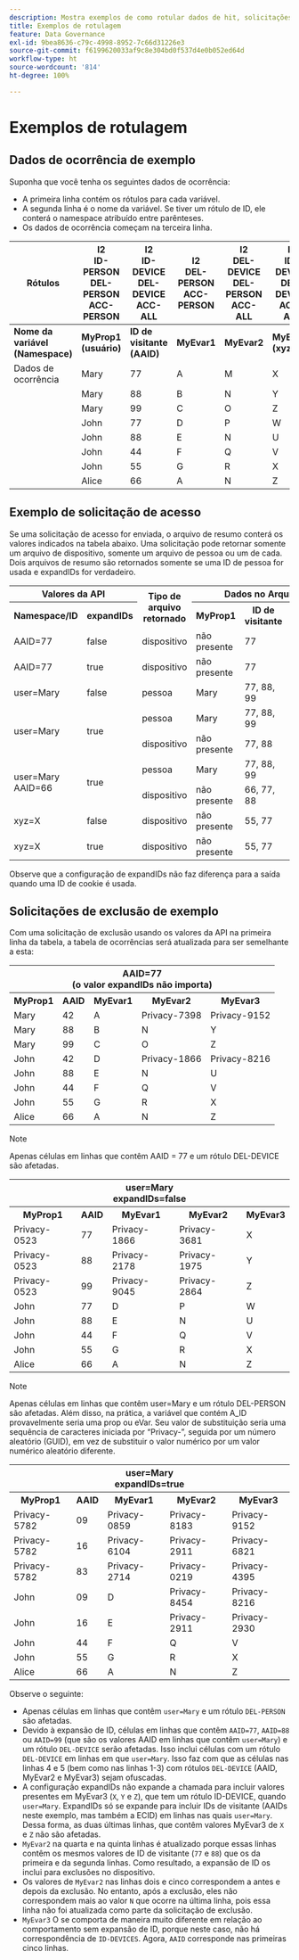 ```yaml
---
description: Mostra exemplos de como rotular dados de hit, solicitações de acesso, solicitações de exclusão
title: Exemplos de rotulagem
feature: Data Governance
exl-id: 9bea8636-c79c-4998-8952-7c66d31226e3
source-git-commit: f6199620033af9c8e304bd0f537d4e0b052ed64d
workflow-type: ht
source-wordcount: '814'
ht-degree: 100%

---
```


# Exemplos de rotulagem

## Dados de ocorrência de exemplo

Suponha que você tenha os seguintes dados de ocorrência:

* A primeira linha contém os rótulos para cada variável.
* A segunda linha é o nome da variável. Se tiver um rótulo de ID, ele conterá o namespace atribuído entre parênteses.
* Os dados de ocorrência começam na terceira linha.

| Rótulos | I2 <br> ID-PERSON <br> DEL-PERSON <br> ACC-PERSON | I2 <br> ID-DEVICE <br> DEL-DEVICE <br> ACC-ALL | I2 <br> DEL-PERSON <br> ACC-PERSON | I2 <br> DEL-DEVICE <br> DEL-PERSON <br> ACC-ALL | I2 <br> ID-DEVICE <br> DEL-DEVICE <br> ACC-ALL |
|---|---|---|---|---|---|
| **Nome da variável** <br> **(Namespace)** | **MyProp1** <br> **(usuário)** | **ID de visitante** <br> **(AAID)** | **MyEvar1** | **MyEvar2** | **MyEvar3** <br> **(xyz)** |
| Dados de ocorrência | Mary | 77 | A | M | X |
|  | Mary | 88 | B | N | Y |
|  | Mary | 99 | C | O | Z |
|  | John | 77 | D | P | W |
|  | John | 88 | E | N | U |
|  | John | 44 | F | Q | V |
|  | John | 55 | G | R | X |
|  | Alice | 66 | A | N | Z |

## Exemplo de solicitação de acesso

Se uma solicitação de acesso for enviada, o arquivo de resumo conterá os valores indicados na tabela abaixo. Uma solicitação pode retornar somente um arquivo de dispositivo, somente um arquivo de pessoa ou um de cada. Dois arquivos de resumo são retornados somente se uma ID de pessoa for usada e expandIDs for verdadeiro.

<table>
  <tr>
    <th colspan="2" style="text-align:center">Valores da API</th>
    <th rowspan="2">Tipo de arquivo<br> retornado</th>
    <th colspan="5" style="text-align:center">Dados no Arquivo de acesso do resumo</th>
  </tr>
  <tr>
    <th>Namespace/ID</th>
    <th>expandIDs</th>
    <th>MyProp1</th>
    <th>ID de visitante</th>
    <th>MyEvar1</th>
    <th>MyEvar2</th>
    <th>MyEvar3</th>
  </tr>
  <tr>
    <td>AAID=77</td>
    <td>false</td>
    <td>dispositivo</td>
    <td>não presente</td>
    <td>77</td>
    <td>não presente</td>
    <td>M, P</td>
    <td>X, W</td>
  </tr>
  <tr>
    <td>AAID=77</td>
    <td>true</td>
    <td>dispositivo</td>
    <td>não presente</td>
    <td>77</td>
    <td>não presente</td>
    <td>M, P</td>
    <td>X, W</td>
  </tr>
  <tr>
    <td>user=Mary</td>
    <td>false</td>
    <td>pessoa</td>
    <td>Mary</td>
    <td>77, 88, 99</td>
    <td>A,B,C</td>
    <td>M, N, O</td>
    <td>X, Y, Z</td>
  </tr>
  <tr>
    <td rowspan="2">user=Mary</td>
    <td rowspan="2">true</td>
    <td>pessoa</td>
    <td>Mary</td>
    <td>77, 88, 99</td>
    <td>A,B,C</td>
    <td>M, N, O</td>
    <td>X, Y, Z</td>
  </tr>
  <tr>
    <td>dispositivo</td>
    <td>não presente</td>
    <td>77, 88</td>
    <td>A,B,C</td>
    <td>N, P</td>
    <td>U, W</td>
  </tr>
  <tr>
    <td rowspan="2">user=Mary<br>AAID=66</td>
    <td rowspan="2">true</td>
    <td>pessoa</td>
    <td>Mary</td>
    <td>77, 88, 99</td>
    <td>A,B,C</td>
    <td>M, N, O</td>
    <td>X, Y, Z</td>
  </tr>
  <tr>
    <td>dispositivo</td>
    <td>não presente</td>
    <td>66, 77, 88</td>
    <td>A,B,C</td>
    <td>N, P</td>
    <td>U, W, Z</td>
  </tr>
  <tr>
    <td>xyz=X</td>
    <td>false</td>
    <td>dispositivo</td>
    <td>não presente</td>
    <td>55, 77</td>
    <td>não presente</td>
    <td>M, R</td>
    <td>X</td>
  </tr>
  <tr>
    <td>xyz=X</td>
    <td>true</td>
    <td>dispositivo</td>
    <td>não presente</td>
    <td>55, 77</td>
    <td>não presente</td>
    <td>M, P, R</td>
    <td>W, X</td>
  </tr>
</table>

Observe que a configuração de expandIDs não faz diferença para a saída quando uma ID de cookie é usada.

## Solicitações de exclusão de exemplo

Com uma solicitação de exclusão usando os valores da API na primeira linha da tabela, a tabela de ocorrências será atualizada para ser semelhante a esta:

<table>
  <tr>
    <th colspan="5" style="text-align:center">AAID=77 <br>(o valor expandIDs não importa)</th>
  </tr>
  <tr>
    <th>MyProp1</th>
    <th>AAID</th>
    <th>MyEvar1</th>
    <th>MyEvar2</th>
    <th>MyEvar3</th>
  </tr>
  <tr>
    <td>Mary</td>
    <td>42</td>
    <td>A</td>
    <td>Privacy-7398</td>
    <td>Privacy-9152</td>
  </tr>
  <tr>
    <td>Mary</td>
    <td>88</td>
    <td>B</td>
    <td>N</td>
    <td>Y</td>
  </tr>
  <tr>
    <td>Mary</td>
    <td>99</td>
    <td>C</td>
    <td>O</td>
    <td>Z</td>
  </tr>
  <tr>
    <td>John</td>
    <td>42</td>
    <td>D</td>
    <td>Privacy-1866</td>
    <td>Privacy-8216</td>
  </tr>
  <tr>
    <td>John</td>
    <td>88</td>
    <td>E</td>
    <td>N</td>
    <td>U</td>
  </tr>
  <tr>
    <td>John</td>
    <td>44</td>
    <td>F</td>
    <td>Q</td>
    <td>V</td>
  </tr>
  <tr>
    <td>John</td>
    <td>55</td>
    <td>G</td>
    <td>R</td>
    <td>X</td>
  </tr>
  <tr>
    <td>Alice</td>
    <td>66</td>
    <td>A</td>
    <td>N</td>
    <td>Z</td>
  </tr>
</table>

>[!NOTE]
>
>Apenas células em linhas que contêm AAID = 77 e um rótulo DEL-DEVICE são afetadas.

<table>
  <tr>
    <th colspan="5" style="text-align:center">user=Mary <br> expandIDs=false</th>
  </tr>
  <tr>
    <th>MyProp1</th>
    <th>AAID</th>
    <th>MyEvar1</th>
    <th>MyEvar2</th>
    <th>MyEvar3</th>
  </tr>
  <tr>
    <td>Privacy-0523</td>
    <td>77</td>
    <td>Privacy-1866</td>
    <td>Privacy-3681</td>
    <td>X</td>
  </tr>
  <tr>
    <td>Privacy-0523</td>
    <td>88</td>
    <td>Privacy-2178</td>
    <td>Privacy-1975</td>
    <td>Y</td>
  </tr>
  <tr>
    <td>Privacy-0523</td>
    <td>99</td>
    <td>Privacy-9045</td>
    <td>Privacy-2864</td>
    <td>Z</td>
  </tr>
  <tr>
    <td>John</td>
    <td>77</td>
    <td>D</td>
    <td>P</td>
    <td>W</td>
  </tr>
  <tr>
    <td>John</td>
    <td>88</td>
    <td>E</td>
    <td>N</td>
    <td>U</td>
  </tr>
  <tr>
    <td>John</td>
    <td>44</td>
    <td>F</td>
    <td>Q</td>
    <td>V</td>
  </tr>
  <tr>
    <td>John</td>
    <td>55</td>
    <td>G</td>
    <td>R</td>
    <td>X</td>
  </tr>
  <tr>
    <td>Alice</td>
    <td>66</td>
    <td>A</td>
    <td>N</td>
    <td>Z</td>
  </tr>
</table>

>[!NOTE]
>
>Apenas células em linhas que contêm user=Mary e um rótulo DEL-PERSON são afetadas. Além disso, na prática, a variável que contém A_ID provavelmente seria uma prop ou eVar. Seu valor de substituição seria uma sequência de caracteres iniciada por “Privacy-”, seguida por um número aleatório (GUID), em vez de substituir o valor numérico por um valor numérico aleatório diferente.

<table>
  <tr>
    <th colspan="5" style="text-align:center">user=Mary <br> expandIDs=true</th>
  </tr>
  <tr>
    <th>MyProp1</th>
    <th>AAID</th>
    <th>MyEvar1</th>
    <th>MyEvar2</th>
    <th>MyEvar3</th>
  </tr>
  <tr>
    <td>Privacy-5782</td>
    <td>09</td>
    <td>Privacy-0859</td>
    <td>Privacy-8183</td>
    <td>Privacy-9152</td>
  </tr>
  <tr>
    <td>Privacy-5782</td>
    <td>16</td>
    <td>Privacy-6104</td>
    <td>Privacy-2911</td>
    <td>Privacy-6821</td>
  </tr>
  <tr>
    <td>Privacy-5782</td>
    <td>83</td>
    <td>Privacy-2714</td>
    <td>Privacy-0219</td>
    <td>Privacy-4395</td>
  </tr>
  <tr>
    <td>John</td>
    <td>09</td>
    <td>D</td>
    <td>Privacy-8454</td>
    <td>Privacy-8216</td>
  </tr>
  <tr>
    <td>John</td>
    <td>16</td>
    <td>E</td>
    <td>Privacy-2911</td>
    <td>Privacy-2930</td>
  </tr>
  <tr>
    <td>John</td>
    <td>44</td>
    <td>F</td>
    <td>Q</td>
    <td>V</td>
  </tr>
  <tr>
    <td>John</td>
    <td>55</td>
    <td>G</td>
    <td>R</td>
    <td>X</td>
  </tr>
  <tr>
    <td>Alice</td>
    <td>66</td>
    <td>A</td>
    <td>N</td>
    <td>Z</td>
  </tr>
</table>

Observe o seguinte:

* Apenas células em linhas que contêm `user=Mary` e um rótulo `DEL-PERSON` são afetadas.
* Devido à expansão de ID, células em linhas que contêm `AAID=77`, `AAID=88` ou `AAID=99` (que são os valores AAID em linhas que contêm `user=Mary`) e um rótulo `DEL-DEVICE` serão afetadas. Isso inclui células com um rótulo `DEL-DEVICE` em linhas em que `user=Mary`. Isso faz com que as células nas linhas 4 e 5 (bem como nas linhas 1-3) com rótulos `DEL-DEVICE` (AAID, MyEvar2 e MyEvar3) sejam ofuscadas.
* A configuração expandIDs não expande a chamada para incluir valores presentes em MyEvar3 (`X`, `Y` e `Z`), que tem um rótulo ID-DEVICE, quando `user=Mary`. ExpandIDs só se expande para incluir IDs de visitante (AAIDs neste exemplo, mas também a ECID) em linhas nas quais `user=Mary`. Dessa forma, as duas últimas linhas, que contêm valores MyEvar3 de `X` e `Z` não são afetadas.
* `MyEvar2` na quarta e na quinta linhas é atualizado porque essas linhas contêm os mesmos valores de ID de visitante (`77` e `88`) que os da primeira e da segunda linhas. Como resultado, a expansão de ID os inclui para exclusões no dispositivo.
* Os valores de `MyEvar2` nas linhas dois e cinco correspondem a antes e depois da exclusão. No entanto, após a exclusão, eles não correspondem mais ao valor `N` que ocorre na última linha, pois essa linha não foi atualizada como parte da solicitação de exclusão.
* `MyEvar3` O se comporta de maneira muito diferente em relação ao comportamento sem expansão de ID, porque neste caso, não há correspondência de `ID-DEVICES`. Agora, `AAID` corresponde nas primeiras cinco linhas.
